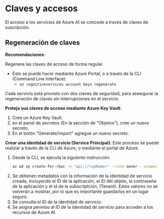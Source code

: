 # Claves y accesos

El acceso a los servicios de Azure AI se concede a través de claves de suscripción. 

## Regeneración de claves

**Recomendaciones**: 

Regenere las claves de acceso de forma regular.
- Esto se puede hacer mediante Azure Portal, o a través de la CLI (Command Line Interface): 
    - ```az cognitiveservices account keys regenerate```

Cada servicio está provisto con dos claves de seguridad, para asewgurar la regeneración de claves sin interrupciones en el servicio.

**Proteja sus claves de acceso mediante Azure Key Vault**:

1. Cree un Azure Key Vault.
2. en el panel de secretos (En la sección de "Objetos"), cree un nuevo secreto.
3. En el botón "Generate/import" agregue un nuevo secreto.


**Crear una identidad de servicio (Service Principal)**:
Este proceso se puede realizar a través de la CLI de Azure, o mediante el portal de Azure. 
1. Desde la CLI, se ejecuta la siguiente instrucción:
    ```bash	
    az ad sp create-for-rbac -n "api://<spName>" --role owner --scopes subscriptions/<subscriptionId>/resourceGroups/<resourceGroup>
    ```
2. Se obtienen metadatos con la información de la identidad de servicio creada, incluyendo el ID de la aplicación, el ID del objeto, la contraseña de la aplicación y el id de la subscriptción, (Tenant). Estos valores no se volverán a mostrar, por lo que es importante guardarlos en un lugar seguro.
3. Se consulta el ID de la identidad de servicio.
4. Se asigna permiso al ID de la identidad de servicio para acceder a los recursos de Azure AI.
